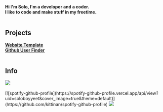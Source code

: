 <div></div>
<b>Hi I'm Solo, I'm a developer and a coder.</b>
<div></div>
<b>I like to code and make stuff in my freetime.</b>
<br><br>
<h2>Projects</h2>
<div></div>
<b><a href="https://catgirlssimp.github.io/websiteTemplate.html">Website Template</a></b>
<div></div>
<b><a href="https://catgirlssimp.github.io/githubUserFinder.html">Github User Finder</a></b>
<br></br>
<h2>Info</h2>
<img src="https://github-readme-stats.vercel.app/api/top-langs/?username=CatgirlsSimp&count_private=true&theme=midnight-purple&layout=compact">
<br></br>	
[![spotify-github-profile](https://spotify-github-profile.vercel.app/api/view?uid=soloboyyeet&cover_image=true&theme=default)](https://github.com/kittinan/spotify-github-profile)
<img src="https://lanyard-profile-readme.vercel.app/api/626848427736694795?theme=dark&bg=222024&animated=false&hideDiscrim=true&borderRadius=30px&idleMessage=Idling">